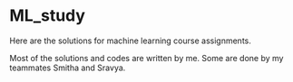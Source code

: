 # ML_study
Here are the solutions for machine learning course assignments.

Most of the solutions and codes are written by me. Some are done by my teammates Smitha and Sravya.
